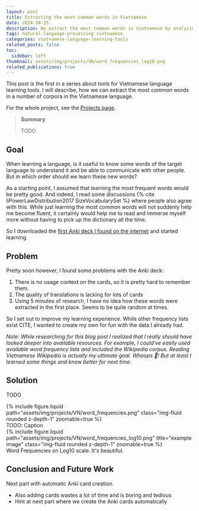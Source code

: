```yaml
---
layout: post
title: Extracting the most common words in Vietnamese
date: 2024-10-25
description: We extract the most common words in Vietnamese by analyzing word frequencies of large bodies of text
tags: natural-language-processing vietnamese
categories: vietnamese-language-learning-tools
related_posts: false
toc:
  sidebar: left
thumbnail: assets/img/projects/VN/word_frequencies_log10.png
related_publications: true
---
```


This post is the first in a series about tools for Vietnamese language learning tools. I will describe, how we can extract the most common words in a number of corpora in the Vietnamese language.

For the whole project, see the [Projects page](/projects).

> **Summary**
>
> TODO

## Goal

When learning a language, is it useful to know some words of the target language to understand it and be able to communicate with other people. But in which order should we learn these new words?

As a starting point, I assumed that learning the most frequent words would be pretty good. And indeed, I read some discussions  {% cite liPowerLawDistribution2017 SizeVocabularySet %} where people also agree with this. While just learning the most common words will not suddenly help me become fluent, it certainly would help me to read and immerse myself more without having to pick up the dictionary all the time.

So I downloaded the [first Anki deck I found on the internet](https://Ankiweb.net/shared/info/1903023972) and started learning.

## Problem

Pretty soon however, I found some problems with the Anki deck:

1. There is no usage context on the cards, so it is pretty hard to remember them.
2. The quality of translations is lacking for lots of cards
3. Using 5 minutes of research, I have no idea how these words were extracted in the first place. Seems to be quite random at times.

So I set out to improve my learning experience. While other frequency lists exist CITE, I wanted to create my own for fun with the data I already had.

*Note: While researching for this blog post I realized that I really should have looked deeper into available resources. For example, I could've easily used available word frequency lists and included the Wikipedia corpus. Reading Vietnamese Wikipedia is actually my ultimate goal. Whoops 🤦! But at least I learned some things and know better for next time.*

## Solution

TODO
<div class="row">
    <div class="col-sm mt-3 mt-md-0">
        {% include figure.liquid path="assets/img/projects/VN/word_frequencies.png" class="img-fluid rounded z-depth-1" zoomable=true %}
    </div>
</div>
<div class="caption">
    TODO: Caption
</div>

<div class="row">
    <div class="col-sm mt-3 mt-md-0">
        {% include figure.liquid path="assets/img/projects/VN/word_frequencies_log10.png" title="example image" class="img-fluid rounded z-depth-1" zoomable=true %}
    </div>
</div>
<div class="caption">
    Word Frequencies on Log10 scale. It's beautiful.
</div>

## Conclusion and Future Work

Next part with automatic Anki card creation.

- Also adding cards wastes a lot of time and is boring and tedious
- Hint at next part where we create the Anki cards automatically
